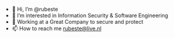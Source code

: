 - 👋 Hi, I’m @rubeste
- 👀 I’m interested in Information Security & Software Engineering
- 🌱 Working at a Great Company to secure and protect
- 📫 How to reach me rubeste@live.nl
